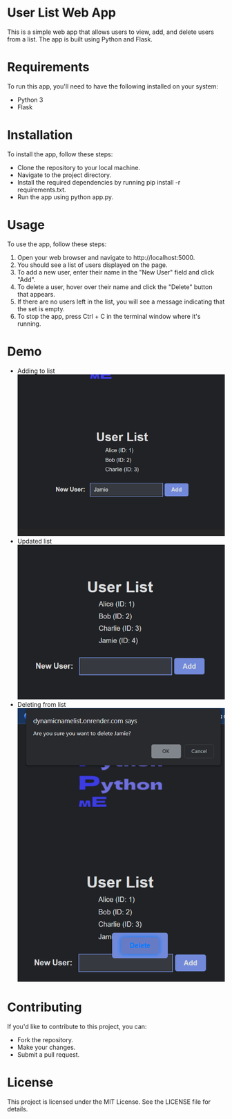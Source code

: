 # User List Web App
This is a simple web app that allows users to view, add, and delete users from a list. The app is built using Python and Flask.

# Requirements
To run this app, you'll need to have the following installed on your system:

* Python 3
* Flask

# Installation
To install the app, follow these steps:

* Clone the repository to your local machine.
* Navigate to the project directory.
* Install the required dependencies by running pip install -r requirements.txt.
* Run the app using python app.py.
# Usage
To use the app, follow these steps:

1. Open your web browser and navigate to http://localhost:5000.
2. You should see a list of users displayed on the page.
3. To add a new user, enter their name in the "New User" field and click "Add".
4. To delete a user, hover over their name and click the "Delete" button that appears.
5. If there are no users left in the list, you will see a message indicating that the set is empty.
6. To stop the app, press Ctrl + C in the terminal window where it's running.

# Demo
* Adding to list
![img.png](img.png)
* Updated list
![img_1.png](img_1.png)
* Deleting from list
![img_2.png](img_2.png)
# Contributing
If you'd like to contribute to this project, you can:

* Fork the repository.
* Make your changes.
* Submit a pull request.

# License
This project is licensed under the MIT License. See the LICENSE file for details.